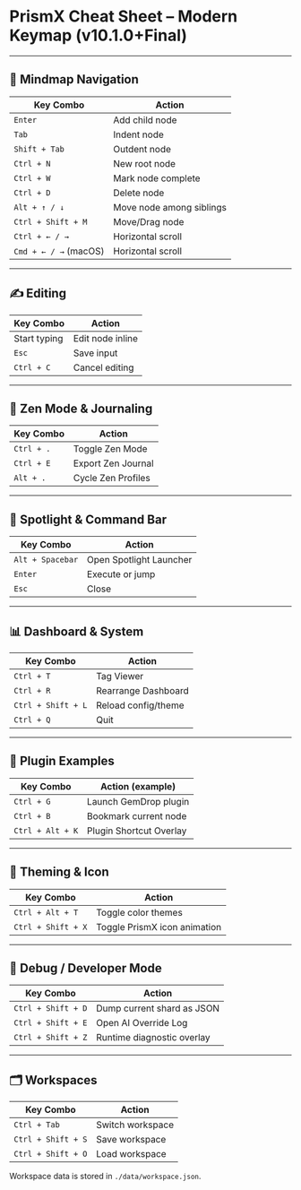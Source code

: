 # PrismX Cheat Sheet – Modern Keymap (v10.1.0+Final)

---

## 🧠 Mindmap Navigation

| Key Combo       | Action                       |
|------------------|------------------------------|
| `Enter`          | Add child node               |
| `Tab`            | Indent node                  |
| `Shift + Tab`    | Outdent node                 |
| `Ctrl + N`       | New root node                |
| `Ctrl + W`       | Mark node complete           |
| `Ctrl + D`       | Delete node                  |
| `Alt + ↑ / ↓`    | Move node among siblings     |
| `Ctrl + Shift + M` | Move/Drag node             |
| `Ctrl + ← / →`   | Horizontal scroll            |
| `Cmd + ← / →` (macOS) | Horizontal scroll       |

---

## ✍ Editing

| Key Combo       | Action                       |
|------------------|------------------------------|
| Start typing     | Edit node inline             |
| `Esc`            | Save input                   |
| `Ctrl + C`       | Cancel editing               |

---

## 🧘 Zen Mode & Journaling

| Key Combo       | Action                       |
|------------------|------------------------------|
| `Ctrl + .`       | Toggle Zen Mode              |
| `Ctrl + E`       | Export Zen Journal           |
| `Alt + .`        | Cycle Zen Profiles           |

---

## 🔭 Spotlight & Command Bar

| Key Combo       | Action                       |
|------------------|------------------------------|
| `Alt + Spacebar` | Open Spotlight Launcher      |
| `Enter`          | Execute or jump              |
| `Esc`            | Close                        |

---

## 📊 Dashboard & System

| Key Combo           | Action                         |
|---------------------|--------------------------------|
| `Ctrl + T`          | Tag Viewer                     |
| `Ctrl + R`          | Rearrange Dashboard            |
| `Ctrl + Shift + L`  | Reload config/theme            |
| `Ctrl + Q`          | Quit                           |

---

## 🔌 Plugin Examples

| Key Combo         | Action (example)                |
|--------------------|-------------------------------|
| `Ctrl + G`         | Launch GemDrop plugin         |
| `Ctrl + B`         | Bookmark current node         |
| `Ctrl + Alt + K`   | Plugin Shortcut Overlay       |

---

## 🎨 Theming & Icon

| Key Combo         | Action                          |
|--------------------|---------------------------------|
| `Ctrl + Alt + T`   | Toggle color themes             |
| `Ctrl + Shift + X` | Toggle PrismX icon animation    |

---

## 🧪 Debug / Developer Mode

| Key Combo          | Action                         |
|--------------------|--------------------------------|
| `Ctrl + Shift + D` | Dump current shard as JSON     |
| `Ctrl + Shift + E` | Open AI Override Log           |
| `Ctrl + Shift + Z` | Runtime diagnostic overlay     |

---
## 🗂 Workspaces

| Key Combo           | Action             |
|---------------------|--------------------|
| `Ctrl + Tab`        | Switch workspace   |
| `Ctrl + Shift + S`  | Save workspace     |
| `Ctrl + Shift + O`  | Load workspace     |

Workspace data is stored in `./data/workspace.json`.

